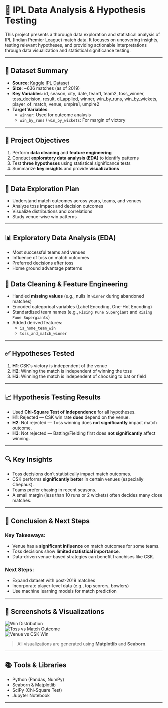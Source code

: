 # 🏏 IPL Data Analysis & Hypothesis Testing

This project presents a thorough data exploration and statistical analysis of IPL (Indian Premier League) match data. It focuses on uncovering insights, testing relevant hypotheses, and providing actionable interpretations through data visualization and statistical significance testing.

---

## 📁 Dataset Summary

- **Source**: [Kaggle IPL Dataset](https://www.kaggle.com/datasets)
- **Size**: ~636 matches (as of 2019)
- **Key Variables**: id, season, city, date, team1, team2, toss_winner,
       toss_decision, result, dl_applied, winner, win_by_runs,
       win_by_wickets, player_of_match, venue, umpire1, umpire2
- **Target Variables**:
  - `winner`: Used for outcome analysis
  - `win_by_runs` / `win_by_wickets`: For margin of victory

---

## 📌 Project Objectives

1. Perform **data cleaning** and **feature engineering**
2. Conduct **exploratory data analysis (EDA)** to identify patterns
3. Test **three hypotheses** using statistical significance tests
4. Summarize **key insights** and provide **visualizations**

---

## 🔎 Data Exploration Plan

- Understand match outcomes across years, teams, and venues
- Analyze toss impact and decision outcomes
- Visualize distributions and correlations 
- Study venue-wise win patterns

---

## 📊 Exploratory Data Analysis (EDA)

- Most successful teams and venues
- Influence of toss on match outcomes
- Preferred decisions after toss
- Home ground advantage patterns


## 🧹 Data Cleaning & Feature Engineering

- Handled **missing values** (e.g., nulls in `winner` during abandoned matches)
- Encoded categorical variables (Label Encoding, One-Hot Encoding)
- Standardized team names (e.g., `Rising Pune Supergiant` and `Rising Pune Supergiants`)
- Added derived features:
  - `is_home_team_win`
  - `toss_and_match_winner`

---

## ✅ Hypotheses Tested

1. **H1**: CSK's victory is independent of the venue  
2. **H2**: Winning the match is independent of winning the toss  
3. **H3**: Winning the match is independent of choosing to bat or field

---

## 📈 Hypothesis Testing Results

- Used **Chi-Square Test of Independence** for all hypotheses.
- **H1**: Rejected — CSK win rate **does** depend on the venue.
- **H2**: Not rejected — Toss winning does **not significantly** impact match outcome.
- **H3**: Not rejected — Batting/Fielding first does **not significantly** affect winning.

---

## 🔍 Key Insights

- Toss decisions don’t statistically impact match outcomes.
- CSK performs **significantly better** in certain venues (especially Chepauk).
- Teams prefer chasing in recent seasons.
- A small margin (less than 10 runs or 2 wickets) often decides many close matches.

---

## 🏁 Conclusion & Next Steps

### Key Takeaways:
- Venue has a **significant influence** on match outcomes for some teams.
- Toss decisions show **limited statistical importance**.
- Data-driven venue-based strategies can benefit franchises like CSK.

### Next Steps:
- Expand dataset with post-2019 matches
- Incorporate player-level data (e.g., top scorers, bowlers)
- Use machine learning models for match prediction

---

## 📎 Screenshots & Visualizations

![Win Distribution](images/win_distribution.png)  
![Toss vs Match Outcome](images/toss_vs_match.png)  
![Venue vs CSK Win](images/venue_csk_win.png)

> All visualizations are generated using **Matplotlib** and **Seaborn**.

---

## 📚 Tools & Libraries

- Python (Pandas, NumPy)
- Seaborn & Matplotlib
- SciPy (Chi-Square Test)
- Jupyter Notebook

---


